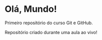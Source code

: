# Olá, Mundo!
 Primeiro repositório do curso Git e GitHub.

 Repositório criado durante uma aula ao vivo!
